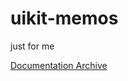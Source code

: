 # uikit-memos
just for me

[Documentation Archive](https://developer.apple.com/library/archive/navigation/)
